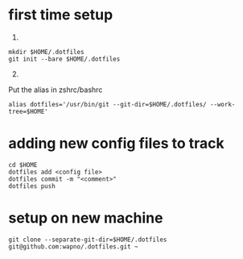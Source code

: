 # first time setup
1)  
```
mkdir $HOME/.dotfiles
git init --bare $HOME/.dotfiles
```
2)  
Put the alias in zshrc/bashrc
```
alias dotfiles='/usr/bin/git --git-dir=$HOME/.dotfiles/ --work-tree=$HOME'
```

# adding new config files to track
```
cd $HOME
dotfiles add <config file>  
dotfiles commit -m "<comment>"  
dotfiles push  
```

# setup on new machine
```
git clone --separate-git-dir=$HOME/.dotfiles git@github.com:wapno/.dotfiles.git ~
```
